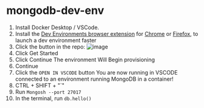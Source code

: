 # mongodb-dev-env

1. Install Docker Desktop / VSCode.
2. Install the [Dev Environments browser extension](https://github.com/docker/dev-envs-extension) for [Chrome](https://chrome.google.com/webstore/detail/docker-dev-environments/gnagpachnalcofcblcgdbofnfakdbeka) or [Firefox](https://addons.mozilla.org/en-US/firefox/addon/docker-dev-environments/), to launch a dev environment faster
3. Click the button in the repo:
![image](https://github.com/Ian-Fogelman/mongodb-dev-env/assets/8229464/4daa7e76-6314-4ae6-9c7e-11d00f477a02)
4. Click Get Started 
5. Click Continue 
The environment Will Begin provisioning 
6. Continue 
7. Click the `OPEN IN VSCODE` button 
   You are now running in VSCODE connected to an environment running MongoDB in a container!
8. CTRL + SHIFT + "`" 
9.  Run `Mongosh --port 27017` 
10. In the terminal, run `db.hello()`
